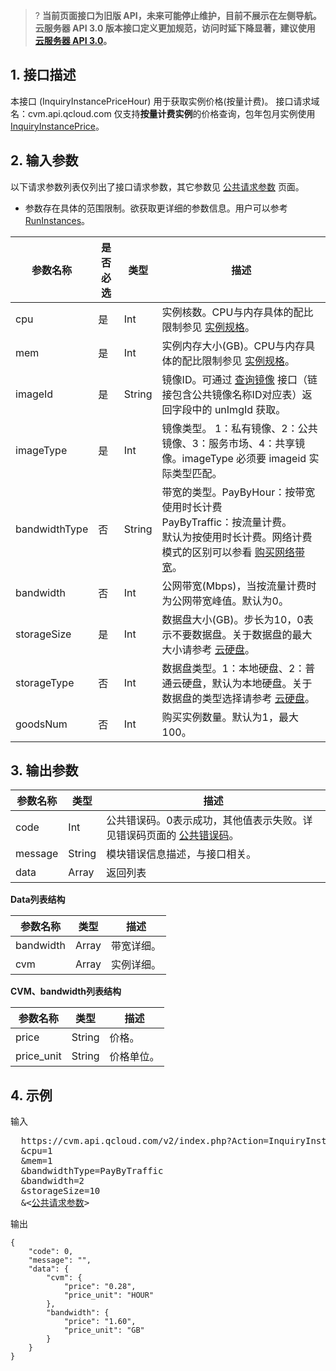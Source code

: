 >? **当前页面接口为旧版 API，未来可能停止维护，目前不展示在左侧导航。云服务器 API 3.0 版本接口定义更加规范，访问时延下降显著，建议使用 <a href="https://cloud.tencent.com/document/api/213/15689" target="_blank">云服务器 API 3.0</a>。**
>

## 1. 接口描述
 
本接口 (InquiryInstancePriceHour) 用于获取实例价格(按量计费)。
接口请求域名：cvm.api.qcloud.com
仅支持**按量计费实例**的价格查询，包年包月实例使用 [InquiryInstancePrice](https://cloud.tencent.com/document/api/213/1349)。

## 2. 输入参数

以下请求参数列表仅列出了接口请求参数，其它参数见 [公共请求参数](https://cloud.tencent.com/document/api/213/6976) 页面。

* 参数存在具体的范围限制。欲获取更详细的参数信息。用户可以参考 [RunInstances](https://cloud.tencent.com/document/api/213/1248)。

| 参数名称 | 是否必选  | 类型 | 描述 |
|---------|---------|---------|---------|
| cpu| 是| Int| 实例核数。CPU与内存具体的配比限制参见 [实例规格](https://cloud.tencent.com/document/product/213/11518)。
| mem| 是| Int| 实例内存大小(GB)。CPU与内存具体的配比限制参见 [实例规格](https://cloud.tencent.com/document/product/213/11518)。
| imageId| 是| String| 镜像ID。可通过 [查询镜像](https://cloud.tencent.com/document/api/213/1272) 接口（链接包含公共镜像名称ID对应表）返回字段中的 unImgId 获取。|
| imageType| 是| Int| 镜像类型。 1：私有镜像、2：公共镜像、3：服务市场、4：共享镜像。imageType 必须要 imageid 实际类型匹配。 |
| bandwidthType| 否| String|带宽的类型。PayByHour：按带宽使用时长计费  <br>PayByTraffic：按流量计费。<br> 默认为按使用时长计费。网络计费模式的区别可以参看 [购买网络带宽](https://cloud.tencent.com/document/product/213/10578)。|
| bandwidth| 否| Int| 公网带宽(Mbps)，当按流量计费时为公网带宽峰值。默认为0。|
| storageSize| 是| Int| 数据盘大小(GB)。步长为10，0表示不要数据盘。关于数据盘的最大大小请参考 [云硬盘](https://cloud.tencent.com/document/product/213/4953)。|
| storageType| 否| Int| 数据盘类型。1：本地硬盘、2：普通云硬盘，默认为本地硬盘。关于数据盘的类型选择请参考 [云硬盘](https://cloud.tencent.com/document/product/213/4953)。|
| goodsNum| 否| Int| 购买实例数量。默认为1，最大100。|





## 3. 输出参数

| 参数名称 | 类型 | 描述 |
|---------|---------|---------|
| code | Int | 公共错误码。0表示成功，其他值表示失败。详见错误码页面的 [公共错误码](https://cloud.tencent.com/document/product/213/10146)。|
| message | String | 模块错误信息描述，与接口相关。|
| data |   Array | 返回列表 |

**Data列表结构**

| 参数名称 | 类型 | 描述 |
|---------|---------|---------|
| bandwidth | Array | 带宽详细。|
| cvm | Array | 实例详细。|

**CVM、bandwidth列表结构**

| 参数名称 | 类型 | 描述 |
|---------|---------|---------|
| price | String | 价格。|
| price_unit | String | 价格单位。|


## 4. 示例
 
输入

<pre>
  https://cvm.api.qcloud.com/v2/index.php?Action=InquiryInstancePriceHour
  &cpu=1
  &mem=1
  &bandwidthType=PayByTraffic
  &bandwidth=2
  &storageSize=10
  &<<a href="https://cloud.tencent.com/document/api/213/6976">公共请求参数</a>>
</pre>

输出

```
{
    "code": 0,
    "message": "",
    "data": {
        "cvm": {
            "price": "0.28",
            "price_unit": "HOUR"
        },
        "bandwidth": {
            "price": "1.60",
            "price_unit": "GB"
        }
    }
}
```





